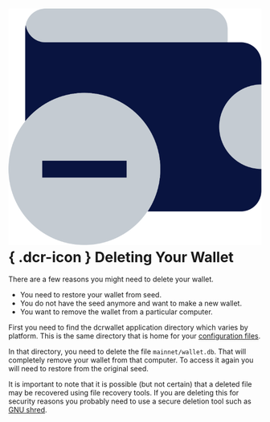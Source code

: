 # ![](../img/dcr-icons/DeleteWallet.svg){ .dcr-icon } Deleting Your Wallet 

There are a few reasons you might need to delete your wallet.

* You need to restore your wallet from seed.
* You do not have the seed anymore and want to make a new wallet.
* You want to remove the wallet from a particular computer.

First you need to find the dcrwallet application directory which varies by platform.
This is the same directory that is home for your [configuration files](../wallets/cli/startup-basics.md#configuration-file-locations).

In that directory, you need to delete the file `mainnet/wallet.db`.
That will completely remove your wallet from that computer.  To access
it again you will need to restore from the original seed.

It is important to note that it is possible (but not certain) that a
deleted file may be recovered using file recovery tools.  If you are
deleting this for security reasons you probably need to use a secure
deletion tool such as
[GNU shred](https://www.gnu.org/software/coreutils/manual/html_node/shred-invocation.html).


